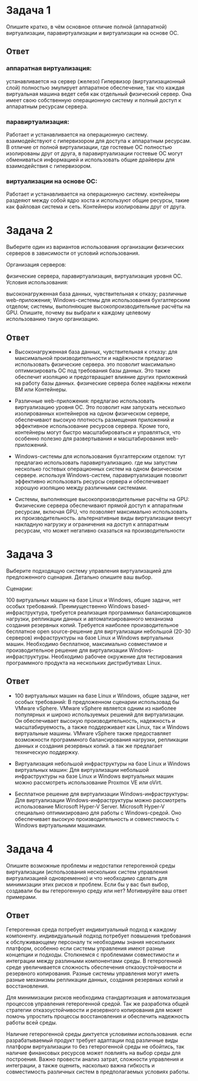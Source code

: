 # Задача 1

Опишите кратко, в чём основное отличие полной (аппаратной) виртуализации, паравиртуализации и
виртуализации на основе ОС.

## Ответ

### аппаратная виртуализация:

устанавливается на сервер (железо)
Гипервизор (виртуализационный слой) полностью эмулирует аппаратное обеспечение, так что каждая
виртуальная машина ведет себя как отдельный физический сервер. Она имеет свою собственную
операционную систему и полный доступ к аппаратным ресурсам сервера.

### паравиртуализация:

Работает и устанавливается на операционную систему.
взаимодействуют с гипервизором для доступа к аппаратным ресурсам. В отличие от полной виртуализации,
где гостевые ОС полностью изолированы друг от друга, в паравиртуализации гостевые ОС могут
обмениваться информацией и использовать общие драйверы для взаимодействия с гипервизором.

### виртуализации на основе ОС:

Работает и устанавливается на операционную систему. контейнеры раздеяют между собой ядро хоста  и
используют общие ресурсы, такие как файловая система и сеть. Контейнеры изолированы друг от друга.

# Задача 2

Выберите один из вариантов использования организации физических серверов в зависимости от условий
использования.

Организация серверов:

физические сервера,
паравиртуализация,
виртуализация уровня ОС.
Условия использования:

высоконагруженная база данных, чувствительная к отказу;
различные web-приложения;
Windows-системы для использования бухгалтерским отделом;
системы, выполняющие высокопроизводительные расчёты на GPU.
Опишите, почему вы выбрали к каждому целевому использованию такую организацию.

## Ответ

- Высоконагруженная база данных, чувствительная к отказу:
для максимальной производительности и надёжности предлагаю использовать физические сервера. это
позволит максимально оптимизировать ОС под требования базы данных. Это также обеспечит изоляцию и
предотвращает влияние других приложений на работу базы данных. физические сервера более надёжны
нежели ВМ или Контейнеры.

- Различные web-приложения:
предлагаю использовать виртуализацию уровня ОС.
Это позволит нам запускать несколько изолированных контейнеров на одном физическом сервере,
обеспечивают высокую плотность размещения приложений и эффективное использование ресурсов сервера.
Кроме того, контейнеры могут быстро масштабироваться и управляться, что особенно полезно для
развертывания и масштабирования web-приложений.

- Windows-системы для использования бухгалтерским отделом: тут предлагаю использовать
паравиртуализацию. где мы запустим несколько гостевых операционных систем на одном физическом
сервере. используя Windows-систем, паравиртуализация позволит эффективно использовать ресурсы
сервера и обеспечивает хорошую изоляцию между различными системами.

- Системы, выполняющие высокопроизводительные расчёты на GPU: Физические
сервера обеспечивают прямой доступ к аппаратным ресурсам, включая GPU, что позволяет максимально
использовать их производительность. альтернативные виды виртуализации внесут накладную нагрузку и
ограничения на доступ к аппаратным ресурсам, что может негативно сказаться на производительности

# Задача 3

Выберите подходящую систему управления виртуализацией для предложенного сценария. Детально опишите
ваш выбор.

Сценарии:

100 виртуальных машин на базе Linux и Windows, общие задачи, нет особых требований. Преимущественно
Windows based-инфраструктура, требуется реализация программных балансировщиков нагрузки, репликации
данных и автоматизированного механизма создания резервных копий.
Требуется наиболее производительное бесплатное open source-решение для виртуализации небольшой
(20-30 серверов) инфраструктуры на базе Linux и Windows виртуальных машин.
Необходимо бесплатное, максимально совместимое и производительное решение для виртуализации
Windows-инфраструктуры.
Необходимо рабочее окружение для тестирования программного продукта на нескольких дистрибутивах
Linux.

## Ответ

- 100 виртуальных машин на базе Linux и Windows, общие задачи, нет особых требований:
В предложенном сценарии использовад бы VMware vSphere. VMware
vSphere является одним из наиболее популярных и широко используемых решений для виртуализации. Он
обеспечивает высокую производительность, надежность и масштабируемость, а также поддерживает как
Linux, так и Windows виртуальные машины. VMware vSphere также предоставляет возможности программного
балансирования нагрузки, репликации данных и создания резервных копий. а так же предлагает
техническую поддержку.

- Виртуализация небольшой инфраструктуры на базе Linux и Windows виртуальных машин: Для
виртуализации небольшой инфраструктуры на базе Linux и Windows виртуальных машин можно рассмотреть
использование Proxmox VE или oVirt.

- Бесплатное решение для виртуализации Windows-инфраструктуры: Для виртуализации
Windows-инфраструктуры можно рассмотреть использование Microsoft Hyper-V Server. Microsoft Hyper-V
специально оптимизировано для работы с Windows-средой. Оно обеспечивает высокую производительность
и совместимость с Windows виртуальными машинами.

# Задача 4

Опишите возможные проблемы и недостатки гетерогенной среды виртуализации (использования нескольких
систем управления виртуализацией одновременно) и что необходимо сделать для минимизации этих рисков
и проблем. Если бы у вас был выбор, создавали бы вы гетерогенную среду или нет? Мотивируйте ваш
ответ примерами.

## Ответ

Гетерогенная среда потребует индивитуальный подход к каждому компоненту. индивидуальный подход
потребует повышения требования к обслуживающему персоналу тк необходимы знания нескольких платформ,
 особенно если системы управления имеют разные концепции и подходы. Столкнемся с проблемами
совместимости и интеграции между разлиными компонентами среды. В гетерогенной среде
увеличивается сложность обеспечения отказоустойчивости и резервного копирования. Разные системы
управления могут иметь разные механизмы репликации данных, создания резервных копий и
восстановления.

Для минимизации рисков необходима стандартизация и автоматизация процессов управления гетерогенной
средой. Так же разработка общей стратегии отказоустойчивости и резервного копирования для
может помочь упростить процессы восстановления и обеспечить надежность работы всей среды.

Наличие гетерогенной среды диктуется условиями использования. если разрабатываемый продукт требует
адаптации под различные виды платформ виртуализации то без гетерогенной среды не обойтись, так
наличие финансовых ресурсов может повлиять на выбор среды для построения. Важно провести анализ
затрат, сложности управления и интеграции, а также оценить, насколько важна гибкость и совместимость
различных систем в предполагаемых условиях работы.

